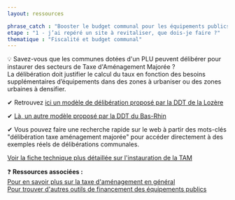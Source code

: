 ```yaml
---
layout: ressources

phrase_catch : "Booster le budget communal pour les équipements publics avec la Taxe d'Aménagement Majorée"
etape : "1 - j’ai repéré un site à revitaliser, que dois-je faire ?"
thematique : "Fiscalité et budget communal"
---
```


💡 Savez-vous que les communes dotées d'un PLU peuvent délibérer pour instaurer des secteurs de Taxe d'Aménagement Majorée ?  
La délibération doit justifier le calcul du taux en fonction des besoins supplémentaires d’équipements dans des zones à urbaniser ou des zones urbaines à densifier.  

✔ Retrouvez [ici un modèle de délibération proposé par la DDT de la Lozère](https://www.lozere.gouv.fr/content/download/7537/48509/file/2_-_Modeles_de_deliberations_cle53fad1-1.pdf)

✔ [Là, un autre modèle proposé par la DDT du Bas-Rhin](https://www.bas-rhin.gouv.fr/content/download/41385/271478/file/Mod%C3%A8le+d%C3%A9lib%C3%A9ration+TAM.pdf )

✔ Vous pouvez faire une recherche rapide sur le web à partir des mots-clés "délibération taxe aménagement majorée" pour accéder directement à des exemples réels de délibérations communales.  
  
  
[Voir la fiche technique plus détaillée sur l'instauration de la TAM](http://outil2amenagement.cerema.fr/taxe-d-amenagement-majoree-r551.html)
  
  
❓ **Ressources associées :**  
[Pour en savoir plus sur la taxe d'aménagement en général](https://www.cohesion-territoires.gouv.fr/taxe-damenagement)  
[Pour trouver d'autres outils de financement des équipements publics](http://outil2amenagement.cerema.fr/fiche-outils-comparaison-des-principaux-outils-de-a2596.html)  

